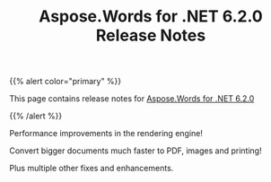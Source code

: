 ﻿---
title: Aspose.Words for .NET 6.2.0 Release Notes
type: docs
weight: 60
url: /net/aspose-words-for-net-6-2-0-release-notes/
---

{{% alert color="primary" %}} 

This page contains release notes for [Aspose.Words for .NET 6.2.0](http://www.aspose.com/downloads/words/net/new-releases/aspose.words-for-.net-6.2.0/)

{{% /alert %}} 

Performance improvements in the rendering engine! 

Convert bigger documents much faster to PDF, images and printing! 

Plus multiple other fixes and enhancements.






